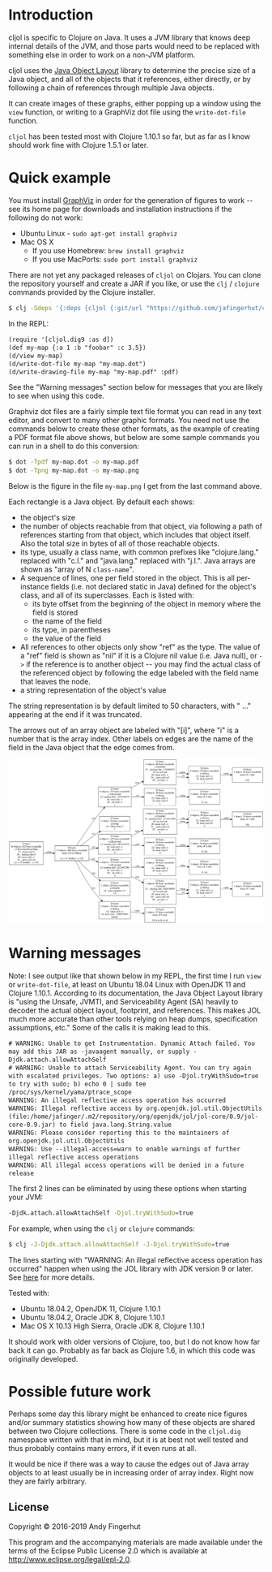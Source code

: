 # Introduction

cljol is specific to Clojure on Java.  It uses a JVM library that
knows deep internal details of the JVM, and those parts would need to
be replaced with something else in order to work on a non-JVM
platform.

cljol uses the [Java Object
Layout](https://openjdk.java.net/projects/code-tools/jol) library to
determine the precise size of a Java object, and all of the objects
that it references, either directly, or by following a chain of
references through multiple Java objects.

It can create images of these graphs, either popping up a window using
the `view` function, or writing to a GraphViz dot file using the
`write-dot-file` function.

`cljol` has been tested most with Clojure 1.10.1 so far, but as far as
I know should work fine with Clojure 1.5.1 or later.


# Quick example

You must install [GraphViz](http://www.graphviz.org) in order for the
generation of figures to work -- see its home page for downloads and
installation instructions if the following do not work:

* Ubuntu Linux - `sudo apt-get install graphviz`
* Mac OS X
  * If you use Homebrew: `brew install graphviz`
  * If you use MacPorts: `sudo port install graphviz`

There are not yet any packaged releases of `cljol` on Clojars.  You
can clone the repository yourself and create a JAR if you like, or use
the `clj` / `clojure` commands provided by the Clojure installer.

```bash
$ clj -Sdeps '{:deps {cljol {:git/url "https://github.com/jafingerhut/cljol" :sha "dfd6ad92214424cfab936c26ee4b5a3b8c6f65bf"}}}'
```

In the REPL:

```
(require '[cljol.dig9 :as d])
(def my-map {:a 1 :b "foobar" :c 3.5})
(d/view my-map)
(d/write-dot-file my-map "my-map.dot")
(d/write-drawing-file my-map "my-map.pdf" :pdf)
```

See the "Warning messages" section below for messages that you are
likely to see when using this code.

Graphviz dot files are a fairly simple text file format you can read
in any text editor, and convert to many other graphic formats.  You
need not use the commands below to create these other formats, as the
example of creating a PDF format file above shows, but below are some
sample commands you can run in a shell to do this conversion:

```bash
$ dot -Tpdf my-map.dot -o my-map.pdf
$ dot -Tpng my-map.dot -o my-map.png
```

Below is the figure in the file `my-map.png` I get from the last
command above.

Each rectangle is a Java object.  By default each shows:

* the object's size
* the number of objects reachable from that object, via following a
  path of references starting from that object, which includes that
  object itself.  Also the total size in bytes of all of those
  reachable objects.
* its type, usually a class name, with common prefixes like
  "clojure.lang." replaced with "c.l." and "java.lang." replaced with
  "j.l.".  Java arrays are shown as "array of N `class-name`".
* A sequence of lines, one per field stored in the object.  This is
  all per-instance fields (i.e. not declared static in Java) defined
  for the object's class, and all of its superclasses.  Each is listed
  with:
  * its byte offset from the beginning of the object in memory where
    the field is stored
  * the name of the field
  * its type, in parentheses
  * the value of the field
* All references to other objects only show "ref" as the type.  The
  value of a "ref" field is shown as "nil" if it is a Clojure nil
  value (i.e. Java null), or `->` if the reference is to another
  object -- you may find the actual class of the referenced object by
  following the edge labeled with the field name that leaves the node.
* a string representation of the object's value

The string representation is by default limited to 50 characters, with
" ..." appearing at the end if it was truncated.

The arrows out of an array object are labeled with "[i]", where "i" is
a number that is the array index.  Other labels on edges are the name
of the field in the Java object that the edge comes from.

![my-map.png](doc/my-map-macos-10.13.6-oraclejdk-1.8.0_192-clj-1.10.1.png)


# Warning messages

Note: I see output like that shown below in my REPL, the first time I
run `view` or `write-dot-file`, at least on Ubuntu 18.04 Linux with
OpenJDK 11 and Clojure 1.10.1.  According to its documentation, the
Java Object Layout library is "using the Unsafe, JVMTI, and
Serviceability Agent (SA) heavily to decoder the actual object layout,
footprint, and references.  This makes JOL much more accurate than
other tools relying on heap dumps, specification assumptions, etc."
Some of the calls it is making lead to this.

```
# WARNING: Unable to get Instrumentation. Dynamic Attach failed. You may add this JAR as -javaagent manually, or supply -Djdk.attach.allowAttachSelf
# WARNING: Unable to attach Serviceability Agent. You can try again with escalated privileges. Two options: a) use -Djol.tryWithSudo=true to try with sudo; b) echo 0 | sudo tee /proc/sys/kernel/yama/ptrace_scope
WARNING: An illegal reflective access operation has occurred
WARNING: Illegal reflective access by org.openjdk.jol.util.ObjectUtils (file:/home/jafinger/.m2/repository/org/openjdk/jol/jol-core/0.9/jol-core-0.9.jar) to field java.lang.String.value
WARNING: Please consider reporting this to the maintainers of org.openjdk.jol.util.ObjectUtils
WARNING: Use --illegal-access=warn to enable warnings of further illegal reflective access operations
WARNING: All illegal access operations will be denied in a future release
```

The first 2 lines can be eliminated by using these options when
starting your JVM:

```bash
-Djdk.attach.allowAttachSelf -Djol.tryWithSudo=true
```

For example, when using the `clj` or `clojure` commands:

```bash
$ clj -J-Djdk.attach.allowAttachSelf -J-Djol.tryWithSudo=true
```

The lines starting with "WARNING: An illegal reflective access
operation has occurred" happen when using the JOL library with JDK
version 9 or later.  See
[here](https://clojure.org/guides/faq#illegal_access) for more
details.

Tested with:

* Ubuntu 18.04.2, OpenJDK 11, Clojure 1.10.1
* Ubuntu 18.04.2, Oracle JDK 8, Clojure 1.10.1
* Mac OS X 10.13 High Sierra, Oracle JDK 8, Clojure 1.10.1

It should work with older versions of Clojure, too, but I do not know
how far back it can go.  Probably as far back as Clojure 1.6, in which
this code was originally developed.


# Possible future work

Perhaps some day this library might be enhanced to create nice figures
and/or summary statistics showing how many of these objects are shared
between two Clojure collections.  There is some code in the
`cljol.dig` namespace written with that in mind, but it is at best not
well tested and thus probably contains many errors, if it even runs at
all.

It would be nice if there was a way to cause the edges out of Java
array objects to at least usually be in increasing order of array
index.  Right now they are fairly arbitrary.


## License

Copyright © 2016-2019 Andy Fingerhut

This program and the accompanying materials are made available under the
terms of the Eclipse Public License 2.0 which is available at
http://www.eclipse.org/legal/epl-2.0.
